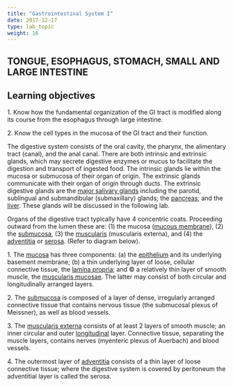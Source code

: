 ```yaml
---
title: "Gastrointestinal System I"
date: 2017-12-17
type: lab_topic
weight: 16
---
```

<div class="entrybody">
<h2><span class="caps">TONGUE, ESOPHAGUS, STOMACH, SMALL AND LARGE INTESTINE</span></h2>

<h2>Learning objectives</h2>
<p>1. Know how the fundamental organization of the GI tract is modified along its course from the esophagus through large intestine.</p>
<p>2. Know the cell types in the mucosa of the GI tract and their function. </p>
<p>The digestive system consists of the oral cavity, the pharynx, the alimentary tract (canal), and the anal canal. There are both intrinsic and extrinsic glands, which may secrete digestive enzymes or mucus to facilitate the digestion and transport of ingested food.  The intrinsic glands lie within the mucosa or submucosa of their organ of origin. The extrinsic glands communicate with their organ of origin through ducts. The extrinsic digestive glands are the <u>major salivary glands</u> including the parotid, sublingual and submandibular (submaxillary) glands; the <u>pancreas</u>; and the <u>liver</u>.  These glands will be discussed in the following lab.</p>

<p>Organs of the digestive tract typically have 4 concentric coats. Proceeding outward from the lumen these are: (1) the mucosa  (<u>mucous membrane</u>), (2) the <u>submucosa</u>, (3) the <u>muscularis</u> (muscularis externa), and (4) the <u>adventitia</u> or <u>serosa</u>.  (Refer to diagram below).</p>

<p>1. The <u>mucosa</u> has three components: (a) the <u>epithelium</u> and its underlying basement membrane; (b) a thin underlying layer of loose, cellular connective tissue, the <u>lamina propria</u>; and © a relatively thin layer of smooth muscle, the <u>muscularis mucosae</u>. The latter may consist of both circular and longitudinally arranged layers.</p>

<p>2. The <u>submucosa</u> is composed of a layer of dense, irregularly arranged connective tissue that contains nervous tissue (the submucosal plexus of Meissner), as well as blood vessels.</p>

<p>3. The <u>muscularis externa</u> consists of at least 2 layers of smooth muscle; an inner circular and outer <u>longitudinal</u> layer.  Connective tissue, separating the muscle layers, contains nerves (myenteric plexus of Auerbach) and blood vessels.</p>

<p>4. The outermost layer of <u>adventitia</u> consists of a thin layer of loose connective tissue; where the digestive system is covered by peritoneum the adventitial layer is called the serosa.</p>
</div>
